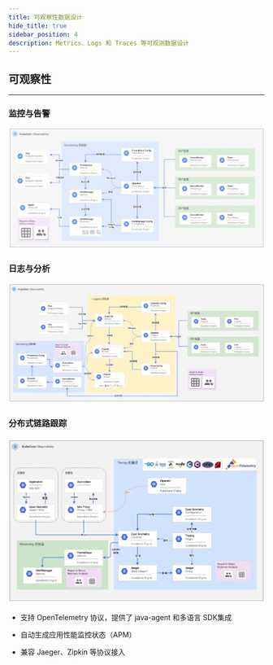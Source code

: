 ```yaml
---
title: 可观察性数据设计
hide_title: true
sidebar_position: 4
description: Metrics、Logs 和 Traces 等可观测数据设计
---
```


## 可观察性

--- 
### 监控与告警

![](./assets/observability-monitoring.jpg)


### 日志与分析

![](./assets/observability-logging.jpg)



### 分布式链路跟踪

![](./assets/tracing.jpg)

- 支持 OpenTelemetry 协议，提供了 java-agent 和多语言 SDK集成 

- 自动生成应用性能监控状态（APM）

- 兼容 Jaeger、Zipkin 等协议接入